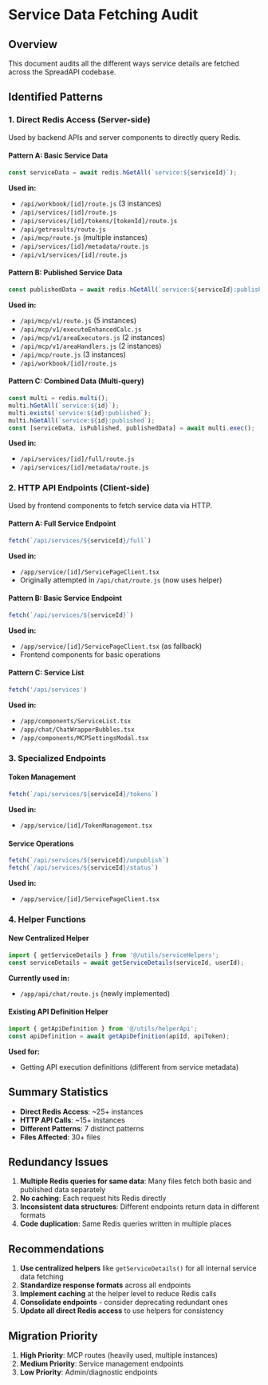 # Service Data Fetching Audit

## Overview
This document audits all the different ways service details are fetched across the SpreadAPI codebase.

## Identified Patterns

### 1. Direct Redis Access (Server-side)
Used by backend APIs and server components to directly query Redis.

#### Pattern A: Basic Service Data
```javascript
const serviceData = await redis.hGetAll(`service:${serviceId}`);
```
**Used in:**
- `/api/workbook/[id]/route.js` (3 instances)
- `/api/services/[id]/route.js`
- `/api/services/[id]/tokens/[tokenId]/route.js`
- `/api/getresults/route.js`
- `/api/mcp/route.js` (multiple instances)
- `/api/services/[id]/metadata/route.js`
- `/api/v1/services/[id]/route.js`

#### Pattern B: Published Service Data
```javascript
const publishedData = await redis.hGetAll(`service:${serviceId}:published`);
```
**Used in:**
- `/api/mcp/v1/route.js` (5 instances)
- `/api/mcp/v1/executeEnhancedCalc.js`
- `/api/mcp/v1/areaExecutors.js` (2 instances)
- `/api/mcp/v1/areaHandlers.js` (2 instances)
- `/api/mcp/route.js` (3 instances)
- `/api/workbook/[id]/route.js`

#### Pattern C: Combined Data (Multi-query)
```javascript
const multi = redis.multi();
multi.hGetAll(`service:${id}`);
multi.exists(`service:${id}:published`);
multi.hGetAll(`service:${id}:published`);
const [serviceData, isPublished, publishedData] = await multi.exec();
```
**Used in:**
- `/api/services/[id]/full/route.js`
- `/api/services/[id]/metadata/route.js`

### 2. HTTP API Endpoints (Client-side)
Used by frontend components to fetch service data via HTTP.

#### Pattern A: Full Service Endpoint
```javascript
fetch(`/api/services/${serviceId}/full`)
```
**Used in:**
- `/app/service/[id]/ServicePageClient.tsx`
- Originally attempted in `/api/chat/route.js` (now uses helper)

#### Pattern B: Basic Service Endpoint
```javascript
fetch(`/api/services/${serviceId}`)
```
**Used in:**
- `/app/service/[id]/ServicePageClient.tsx` (as fallback)
- Frontend components for basic operations

#### Pattern C: Service List
```javascript
fetch('/api/services')
```
**Used in:**
- `/app/components/ServiceList.tsx`
- `/app/chat/ChatWrapperBubbles.tsx`
- `/app/components/MCPSettingsModal.tsx`

### 3. Specialized Endpoints

#### Token Management
```javascript
fetch(`/api/services/${serviceId}/tokens`)
```
**Used in:**
- `/app/service/[id]/TokenManagement.tsx`

#### Service Operations
```javascript
fetch(`/api/services/${serviceId}/unpublish`)
fetch(`/api/services/${serviceId}/status`)
```
**Used in:**
- `/app/service/[id]/ServicePageClient.tsx`

### 4. Helper Functions

#### New Centralized Helper
```javascript
import { getServiceDetails } from '@/utils/serviceHelpers';
const serviceDetails = await getServiceDetails(serviceId, userId);
```
**Currently used in:**
- `/app/api/chat/route.js` (newly implemented)

#### Existing API Definition Helper
```javascript
import { getApiDefinition } from '@/utils/helperApi';
const apiDefinition = await getApiDefinition(apiId, apiToken);
```
**Used for:**
- Getting API execution definitions (different from service metadata)

## Summary Statistics

- **Direct Redis Access**: ~25+ instances
- **HTTP API Calls**: ~15+ instances
- **Different Patterns**: 7 distinct patterns
- **Files Affected**: 30+ files

## Redundancy Issues

1. **Multiple Redis queries for same data**: Many files fetch both basic and published data separately
2. **No caching**: Each request hits Redis directly
3. **Inconsistent data structures**: Different endpoints return data in different formats
4. **Code duplication**: Same Redis queries written in multiple places

## Recommendations

1. **Use centralized helpers** like `getServiceDetails()` for all internal service data fetching
2. **Standardize response formats** across all endpoints
3. **Implement caching** at the helper level to reduce Redis calls
4. **Consolidate endpoints** - consider deprecating redundant ones
5. **Update all direct Redis access** to use helpers for consistency

## Migration Priority

1. **High Priority**: MCP routes (heavily used, multiple instances)
2. **Medium Priority**: Service management endpoints
3. **Low Priority**: Admin/diagnostic endpoints